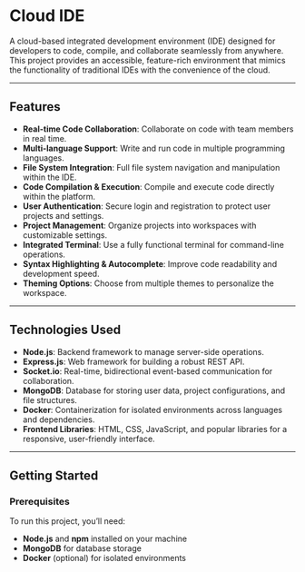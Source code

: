 # Cloud IDE

A cloud-based integrated development environment (IDE) designed for developers to code, compile, and collaborate seamlessly from anywhere. This project provides an accessible, feature-rich environment that mimics the functionality of traditional IDEs with the convenience of the cloud.

---

## Features

- **Real-time Code Collaboration**: Collaborate on code with team members in real time.
- **Multi-language Support**: Write and run code in multiple programming languages.
- **File System Integration**: Full file system navigation and manipulation within the IDE.
- **Code Compilation & Execution**: Compile and execute code directly within the platform.
- **User Authentication**: Secure login and registration to protect user projects and settings.
- **Project Management**: Organize projects into workspaces with customizable settings.
- **Integrated Terminal**: Use a fully functional terminal for command-line operations.
- **Syntax Highlighting & Autocomplete**: Improve code readability and development speed.
- **Theming Options**: Choose from multiple themes to personalize the workspace.

---

## Technologies Used

- **Node.js**: Backend framework to manage server-side operations.
- **Express.js**: Web framework for building a robust REST API.
- **Socket.io**: Real-time, bidirectional event-based communication for collaboration.
- **MongoDB**: Database for storing user data, project configurations, and file structures.
- **Docker**: Containerization for isolated environments across languages and dependencies.
- **Frontend Libraries**: HTML, CSS, JavaScript, and popular libraries for a responsive, user-friendly interface.

---

## Getting Started

### Prerequisites

To run this project, you’ll need:
- **Node.js** and **npm** installed on your machine
- **MongoDB** for database storage
- **Docker** (optional) for isolated environments